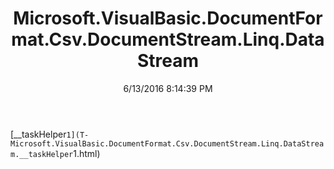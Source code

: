 ﻿---
title: Microsoft.VisualBasic.DocumentFormat.Csv.DocumentStream.Linq.DataStream
date: 6/13/2016 8:14:39 PM
---

[__taskHelper`1](T-Microsoft.VisualBasic.DocumentFormat.Csv.DocumentStream.Linq.DataStream.__taskHelper`1.html)
